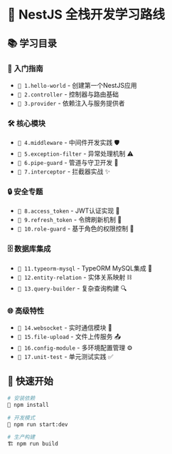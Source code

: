 # 🐺 NestJS 全栈开发学习路线 

## 📚 学习目录

### 🚀 入门指南
- `📂 1.hello-world` - 创建第一个NestJS应用
- `📂 2.controller` - 控制器与路由基础
- `📂 3.provider` - 依赖注入与服务提供者

### 🛠 核心模块
- `📂 4.middleware` - 中间件开发实践 🛡
- `📂 5.exception-filter` - 异常处理机制 ⚠
- `📂 6.pipe-guard` - 管道与守卫开发 🔐
- `📂 7.interceptor` - 拦截器实战 ✨

### 🔒 安全专题
- `📂 8.access_token` - JWT认证实现 🔑 
- `📂 9.refresh_token` - 令牌刷新机制 🔄
- `📂 10.role-guard` - 基于角色的权限控制 👮

### 🗄 数据库集成
- `📂 11.typeorm-mysql` - TypeORM MySQL集成 🐬
- `📂 12.entity-relation` - 实体关系映射 ⛓
- `📂 13.query-builder` - 复杂查询构建 🔍

### 🌐 高级特性
- `📂 14.websocket` - 实时通信模块 📡 
- `📂 15.file-upload` - 文件上传服务 📤
- `📂 16.config-module` - 多环境配置管理 ⚙
- `📂 17.unit-test` - 单元测试实践 ✅

## 🚦 快速开始
```bash
# 安装依赖
🍉 npm install

# 开发模式
🚢 npm run start:dev

# 生产构建
🏗 npm run build